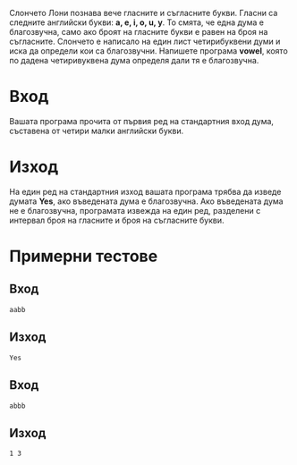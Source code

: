 Слончето Лони познава вече гласните и съгласните букви. Гласни са следните английски букви: **a, e, i, o, u, y**. То смята, че една дума е благозвучна, само ако броят на гласните букви е равен на броя на съгласните. Слончето е написало на един лист четирибуквени думи и иска да определи кои са благозвучни. Напишете програма **vowel**, която по дадена четиривуквена дума определя дали тя е благозвучна.

# Вход
Вашата програма прочита от първия ред на стандартния вход дума, съставена от четири малки английски букви.

# Изход
На един ред на стандартния изход вашата програма трябва да изведе думата **Yes**, ако въведената дума е благозвучна. Ако въведената дума не е благозвучна, програмата извежда на един ред, разделени с интервал броя на гласните и броя на съгласните букви.

# Примерни тестове
## Вход
```
aabb
```
## Изход 
```
Yes
```
## Вход 
```
abbb
```
## Изход 
```
1 3
```
